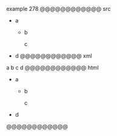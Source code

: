 example 278
@@@@@@@@@@@@ src
- a
  - b

    c
- d
@@@@@@@@@@@@ xml
<?xml version="1.0" encoding="UTF-8"?>
<!DOCTYPE document SYSTEM "CommonMark.dtd">
<document xmlns="http://commonmark.org/xml/1.0">
  <list type="bullet" tight="true">
    <item>
      <paragraph>
        <text>a</text>
      </paragraph>
      <list type="bullet" tight="false">
        <item>
          <paragraph>
            <text>b</text>
          </paragraph>
          <paragraph>
            <text>c</text>
          </paragraph>
        </item>
      </list>
    </item>
    <item>
      <paragraph>
        <text>d</text>
      </paragraph>
    </item>
  </list>
</document>
@@@@@@@@@@@@ html
<ul>
<li>a
<ul>
<li>
<p>b</p>
<p>c</p>
</li>
</ul>
</li>
<li>d</li>
</ul>
@@@@@@@@@@@@
